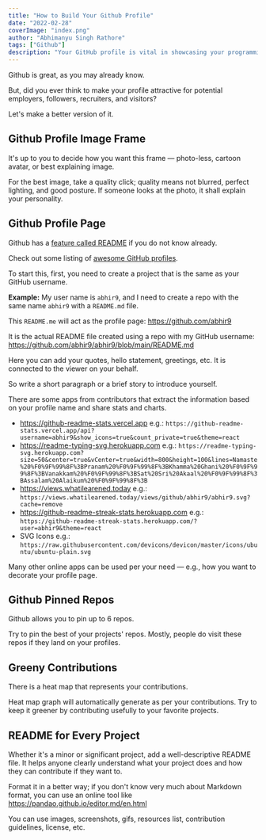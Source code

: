 ```yaml
---
title: "How to Build Your Github Profile"
date: "2022-02-28"
coverImage: "index.png"
author: "Abhimanyu Singh Rathore"
tags: ["Github"]
description: "Your GitHub profile is vital in showcasing your programming skills. Learn how you can leverage GitHub profile to showcase your skills and expertise."
---
```


Github is great, as you may already know.

But, did you ever think to make your profile attractive for potential employers, followers, recruiters, and visitors?

Let's make a better version of it.

## Github Profile Image Frame

It's up to you to decide how you want this frame — photo-less, cartoon avatar, or best explaining image.

For the best image, take a quality click; quality means not blurred, perfect lighting, and good posture.
If someone looks at the photo, it shall explain your personality.

## Github Profile Page

Github has a [feature called README](https://docs.github.com/en/account-and-profile/setting-up-and-managing-your-github-profile/customizing-your-profile/managing-your-profile-readme) if you do not know already.

Check out some listing of [awesome GitHub profiles](https://github.com/abhisheknaiidu/awesome-github-profile-readme).

To start this, first, you need to create a project that is the same as your GitHub username.

**Example:** My user name is `abhir9`, and I need to create a repo with the same name `abhir9` with a `README.md` file.

This `README.me` will act as the profile page: https://github.com/abhir9

It is the actual README file created using a repo with my GitHub username: https://github.com/abhir9/abhir9/blob/main/README.md

Here you can add your quotes, hello statement, greetings, etc. It is connected to the viewer on your behalf.

So write a short paragraph or a brief story to introduce yourself.

There are some apps from contributors that extract the information based on your profile name and share stats and charts.

- https://github-readme-stats.vercel.app
  e.g.: `https://github-readme-stats.vercel.app/api?username=abhir9&show_icons=true&count_private=true&theme=react`
- https://readme-typing-svg.herokuapp.com
  e.g.: `https://readme-typing-svg.herokuapp.com?size=50&center=true&vCenter=true&width=800&height=100&lines=Namaste%20%F0%9F%99%8F%3BPranam%20%F0%9F%99%8F%3BKhamma%20Ghani%20%F0%9F%99%8F%3BVanakkam%20%F0%9F%99%8F%3BSat%20Sri%20Akaal%20%F0%9F%99%8F%3BAssalam%20Alaikum%20%F0%9F%99%8F%3B`
- https://views.whatilearened.today
  e.g.: `https://views.whatilearened.today/views/github/abhir9/abhir9.svg?cache=remove`
- https://github-readme-streak-stats.herokuapp.com
  e.g.: `https://github-readme-streak-stats.herokuapp.com/?user=abhir9&theme=react`
- SVG Icons
  e.g.: `https://raw.githubusercontent.com/devicons/devicon/master/icons/ubuntu/ubuntu-plain.svg`

Many other online apps can be used per your need — e.g., how you want to decorate your profile page.

## Github Pinned Repos

Github allows you to pin up to 6 repos.

Try to pin the best of your projects' repos. Mostly, people do visit these repos if they land on your profiles.

## Greeny Contributions

There is a heat map that represents your contributions.

Heat map graph will automatically generate as per your contributions. Try to keep it greener by contributing usefully to your favorite projects.

## README for Every Project

Whether it's a minor or significant project, add a well-descriptive README file. It helps anyone clearly understand what your project does and how they can contribute if they want to.

Format it in a better way; if you don't know very much about Markdown format, you can use an online tool like https://pandao.github.io/editor.md/en.html

You can use images, screenshots, gifs, resources list, contribution guidelines, license, etc.
